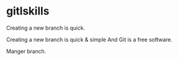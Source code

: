 # gitlskills
Creating a new branch is quick.

Creating a new branch is quick & simple And Git is a free software.

Manger branch.
